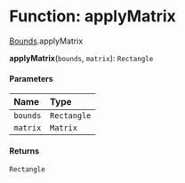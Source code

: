 # Function: applyMatrix

[Bounds](/en/auto-docs/playground-react/modules/Bounds.md).applyMatrix

**applyMatrix**(`bounds`, `matrix`): `Rectangle`

#### Parameters

| Name | Type |
| :------ | :------ |
| `bounds` | `Rectangle` |
| `matrix` | `Matrix` |

#### Returns

`Rectangle`
